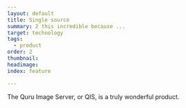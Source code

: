 ```yaml
---
layout: default
title: Single source
summary: 2 this incredible because ...
target: technology
tags:
  - product
order: 2
thumbnail:
headimage:
index: feature

---
```


The Quru Image Server, or QIS, is a truly wonderful product.
